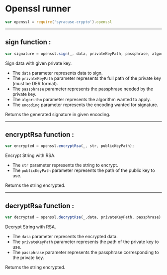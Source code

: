 
# Openssl runner

```javascript
var openssl = require('syracuse-crypto').openssl  
```

-------------
## sign function :

``` javascript
var signature = openssl.sign(_, data, privateKeyPath, passphrase, algorithm, encoding); 
```

Sign data with given private key.  

* The `data` parameter represents data to sign.  
* The `privateKeyPath` parameter represents the full path of the private key (must be DER format).  
* The `passphrase` parameter represents the passphrase needed by the private key.
* The `algorithm` parameter represents the algorithm wanted to apply.
* The `encoding` parameter represents the encoding wanted for signature.

Returns the generated signature in given encoding.  

-------------
## encryptRsa function :

``` javascript
var encrypted = openssl.encryptRsa(_, str, publicKeyPath);  
```

Encrypt String with RSA.  

* The `str` parameter represents the string to encrypt.  
* The `publicKeyPath` parameter represents the path of the public key to use.

Returns the string encrypted.  

-------------
## decryptRsa function :

``` javascript
var decrypted = openssl.decryptRsa(_,data, privateKeyPath, passphrase);  
```

Decrypt String with RSA.  

* The `data` parameter represents the encrypted data.  
* The `privateKeyPath` parameter represents the path of the private key to use.  
* The `passphrase` parameter represents the passphrase corresponding to the private key.  

Returns the string encrypted.  

